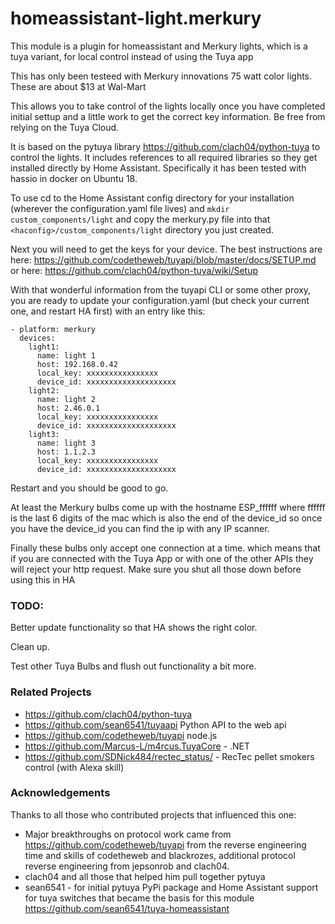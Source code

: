 # homeassistant-light.merkury
This module is a plugin for homeassistant and Merkury lights, which is a tuya variant, for local control instead of using the Tuya app

This has only been testeed with Merkury innovations 75 watt color lights. These are about $13 at Wal-Mart

This allows you to take control of the lights locally once you have completed initial settup and a little work to get the correct key information. Be free from relying on the Tuya Cloud.

It is based on the pytuya library https://github.com/clach04/python-tuya to control the lights. It includes references to all required libraries so they get installed directly by Home Assistant. Specifically it has been tested with hassio in docker on Ubuntu 18.

To use cd to the Home Assistant config directory for your installation (wherever the configuration.yaml file lives) and `mkdir custom_components/light` and copy the merkury.py file into that `<haconfig>/custom_components/light` directory you just created.

Next you will need to get the keys for your device. The best instructions are here: https://github.com/codetheweb/tuyapi/blob/master/docs/SETUP.md or here: https://github.com/clach04/python-tuya/wiki/Setup

With that wonderful information from the tuyapi CLI or some other proxy, you are ready to update your configuration.yaml (but check your current one, and restart HA first) with an entry like this:

```
- platform: merkury
  devices:
    light1:
      name: light 1
      host: 192.168.0.42
      local_key: xxxxxxxxxxxxxxxx
      device_id: xxxxxxxxxxxxxxxxxxxx
    light2:
      name: light 2
      host: 2.46.0.1
      local_key: xxxxxxxxxxxxxxxx
      device_id: xxxxxxxxxxxxxxxxxxxx
    light3:
      name: light 3
      host: 1.1.2.3
      local_key: xxxxxxxxxxxxxxxx
      device_id: xxxxxxxxxxxxxxxxxxxx
```

Restart and you should be good to go.

At least the Merkury bulbs come up with the hostname ESP_ffffff where ffffff is the last 6 digits of the mac which is also the end of the device_id so once you have the device_id you can find the ip with any IP scanner.

Finally these bulbs only accept one connection at a time. which means that if you are connected with the Tuya App or with one of the other APIs they will reject your http request. Make sure you shut all those down before using this in HA

### TODO:
Better update functionality so that HA shows the right color.

Clean up.

Test other Tuya Bulbs and flush out functionality a bit more.

### Related Projects
  * https://github.com/clach04/python-tuya
  * https://github.com/sean6541/tuyaapi Python API to the web api
  * https://github.com/codetheweb/tuyapi node.js
  * https://github.com/Marcus-L/m4rcus.TuyaCore - .NET
  * https://github.com/SDNick484/rectec_status/ - RecTec pellet smokers control (with Alexa skill)

### Acknowledgements
Thanks to all those who contributed projects that influenced this one:

  * Major breakthroughs on protocol work came from https://github.com/codetheweb/tuyapi from the reverse engineering time and skills of codetheweb and blackrozes, additional protocol reverse engineering from jepsonrob and clach04.
  * clach04 and all those that helped him pull together pytuya
  * sean6541 - for initial pytuya PyPi package and Home Assistant support for tuya switches that became the basis for this module <https://github.com/sean6541/tuya-homeassistant>
